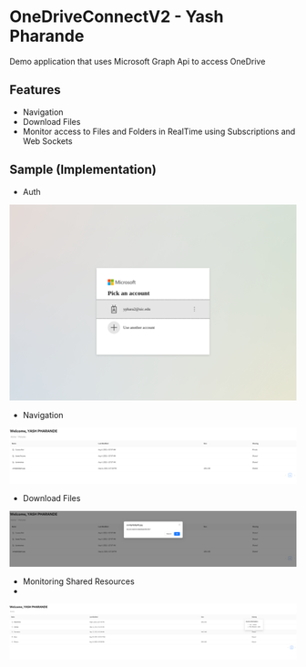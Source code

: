 # OneDriveConnectV2 - Yash Pharande


Demo application that uses Microsoft Graph Api to access OneDrive




## Features
* Navigation
* Download Files
* Monitor access to Files and Folders in RealTime using Subscriptions and Web Sockets


## Sample (Implementation)
- Auth

![Auth Screenshot](auth.png)

- Navigation

![Navigation Screenshot](navigation.png)

- Download Files

![Download Screenshot](download.png)

- Monitoring Shared Resources
- 
![SharingInfo Screenshot](sharing.png)